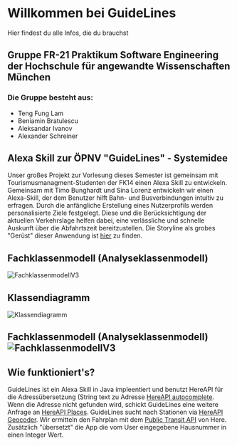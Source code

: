# Willkommen bei GuideLines
Hier findest du alle Infos, die du brauchst

##  Gruppe FR-21 Praktikum Software Engineering der Hochschule für angewandte Wissenschaften München
###  Die Gruppe besteht aus:
* Teng Fung Lam
* Beniamin Bratulescu
* Aleksandar Ivanov
* Alexander Schreiner

## Alexa Skill zur ÖPNV "GuideLines" - Systemidee
Unser großes Projekt zur Vorlesung dieses Semester ist gemeinsam mit Tourismusmanagment-Studenten der FK14
einen Alexa Skill zu entwickeln. Gemeinsam mit Timo Bunghardt und Sina Lorenz entwickeln wir einen Alexa-Skill, der dem Benutzer hilft Bahn- und Busverbindungen intuitiv zu erfragen.
Durch die anfängliche Erstellung eines Nutzerprofils werden personalisierte Ziele festgelegt.
Diese und die Berücksichtigung der aktuellen Verkehrslage helfen dabei, eine verlässliche und schnelle Auskunft über die Abfahrtszeit bereitzustellen.
Die Storyline als grobes "Gerüst" dieser Anwendung ist [hier](https://getstoryline.com/shared/projects/bf4d507c3a4a7754d54daa1de084d6f40d21c23f)
zu finden.

## Fachklassenmodell (Analyseklassenmodell)
![FachklassenmodellV3](https://user-images.githubusercontent.com/35468278/48474074-1120c280-e7fa-11e8-937d-9a1174bf9a71.png)

## Klassendiagramm
![Klassendiagramm](https://github.com/sweIhm-ws2018-19/skillproject-fr-21/blob/master/Diagramms/Bildschirmfoto%202019-01-10%20um%2017.01.51.png)

## Fachklassenmodell (Analyseklassenmodell)![FachklassenmodellV3](https://github.com/sweIhm-ws2018-19/skillproject-fr-21/blob/master/Diagramms/Fachklassenmodell.png)

## Wie funktioniert's?
GuideLines ist ein Alexa Skill in Java impleentiert und benutzt HereAPI für die Adressübersetzung (String text zu Adresse [HereAPI autocomplete](https://developer.here.com/documentation/geocoder-autocomplete/topics/what-is.html). Wenn die Adresse nicht gefunden wird, schickt GuideLines eine weitere Anfrage an [HereAPI Places](https://developer.here.com/documentation/places/topics/what-is.html). GuideLines sucht nach Stationen via [HereAPI Geocoder](https://developer.here.com/documentation/geocoder/topics/what-is.html). Wir ermitteln den Fahrplan mit dem [Public Transit API](https://developer.here.com/documentation/transit/topics/quick-start-routing.html) von Here. Zusätzlich "übersetzt" die App die vom User eingegebene Hausnummer in einen Integer Wert.
